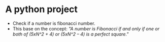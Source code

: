 # A python project

- Check if a number is fibonacci number. 
- This base on the concept: *"A number is Fibonacci if and only if one or both of (5xN^2 + 4) or (5xN^2 – 4) is a perfect square."*
